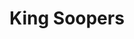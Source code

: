 ---
title: "King Soopers"
url: /colorado-springs/king-soopers-centennial-boulevard/
shop: supermarket
---